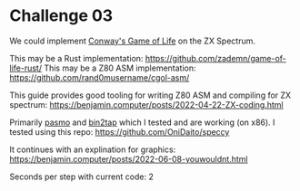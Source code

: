 # Challenge 03

We could implement [Conway's Game of Life](https://en.wikipedia.org/wiki/Conway%27s_Game_of_Life) on the ZX Spectrum.

This may be a Rust implementation: https://github.com/zademn/game-of-life-rust/
This may be a Z80 ASM implementation: https://github.com/rand0musername/cgol-asm/

This guide provides good tooling for writing Z80 ASM and compiling for ZX spectrum:
https://benjamin.computer/posts/2022-04-22-ZX-coding.html

Primarily [pasmo](https://pasmo.speccy.org/) and [bin2tap](https://sourceforge.net/p/zxspectrumutils/wiki/bin2tap/) which I tested and are working (on x86). I tested using this repo: https://github.com/OniDaito/speccy


It continues with an explination for graphics:
https://benjamin.computer/posts/2022-06-08-youwouldnt.html

Seconds per step with current code:
2